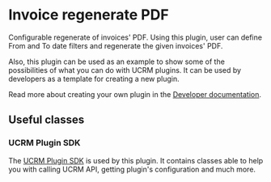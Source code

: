 # Invoice regenerate PDF

Configurable regenerate of invoices' PDF. Using this plugin, user can define From and To date filters and regenerate the given invoices' PDF.

Also, this plugin can be used as an example to show some of the possibilities of what you can do with UCRM plugins. It can be used by developers as a template for creating a new plugin.

Read more about creating your own plugin in the [Developer documentation](../../master/docs/index.md).

## Useful classes

### UCRM Plugin SDK

The [UCRM Plugin SDK](https://github.com/Ubiquiti-App/UCRM-Plugin-SDK) is used by this plugin. It contains classes able to help you with calling UCRM API, getting plugin's configuration and much more.
